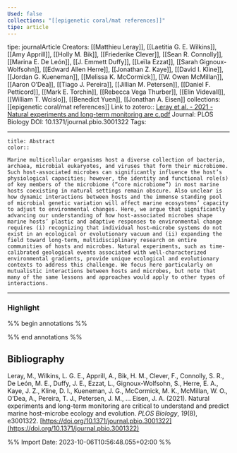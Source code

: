 ```yaml
---
Used: false
collections: "[[epigenetic coral/mat references]]"
tipe: article
---
```

tipe: journalArticle
Creators: [[Matthieu Leray]], [[Laetitia G. E. Wilkins]], [[Amy Apprill]], [[Holly M. Bik]], [[Friederike Clever]], [[Sean R. Connolly]], [[Marina E. De León]], [[J. Emmett Duffy]], [[Leïla Ezzat]], [[Sarah Gignoux-Wolfsohn]], [[Edward Allen Herre]], [[Jonathan Z. Kaye]], [[David I. Kline]], [[Jordan G. Kueneman]], [[Melissa K. McCormick]], [[W. Owen McMillan]], [[Aaron O’Dea]], [[Tiago J. Pereira]], [[Jillian M. Petersen]], [[Daniel F. Petticord]], [[Mark E. Torchin]], [[Rebecca Vega Thurber]], [[Elin Videvall]], [[William T. Wcislo]], [[Benedict Yuen]], [[Jonathan A. Eisen]]
collections: [[epigenetic coral/mat references]]
Link to zotero:: [Leray et al. - 2021 - Natural experiments and long-term monitoring are c.pdf](zotero://select/library/items/BLHYL6ZZ)
Journal: PLOS Biology
DOI: 10.1371/journal.pbio.3001322
Tags: 

---
```ad-note
title: Abstract
color:: 

Marine multicellular organisms host a diverse collection of bacteria, archaea, microbial eukaryotes, and viruses that form their microbiome. Such host-associated microbes can significantly influence the host’s physiological capacities; however, the identity and functional role(s) of key members of the microbiome (“core microbiome”) in most marine hosts coexisting in natural settings remain obscure. Also unclear is how dynamic interactions between hosts and the immense standing pool of microbial genetic variation will affect marine ecosystems’ capacity to adjust to environmental changes. Here, we argue that significantly advancing our understanding of how host-associated microbes shape marine hosts’ plastic and adaptive responses to environmental change requires (i) recognizing that individual host–microbe systems do not exist in an ecological or evolutionary vacuum and (ii) expanding the field toward long-term, multidisciplinary research on entire communities of hosts and microbes. Natural experiments, such as time-calibrated geological events associated with well-characterized environmental gradients, provide unique ecological and evolutionary contexts to address this challenge. We focus here particularly on mutualistic interactions between hosts and microbes, but note that many of the same lessons and approaches would apply to other types of interactions.

```

---
### Highlight

%% begin annotations %%

%% end annotations %%

## Bibliography

Leray, M., Wilkins, L. G. E., Apprill, A., Bik, H. M., Clever, F., Connolly, S. R., De León, M. E., Duffy, J. E., Ezzat, L., Gignoux-Wolfsohn, S., Herre, E. A., Kaye, J. Z., Kline, D. I., Kueneman, J. G., McCormick, M. K., McMillan, W. O., O’Dea, A., Pereira, T. J., Petersen, J. M., … Eisen, J. A. (2021). Natural experiments and long-term monitoring are critical to understand and predict marine host–microbe ecology and evolution. _PLOS Biology_, _19_(8), e3001322. [https://doi.org/10.1371/journal.pbio.3001322](https://doi.org/10.1371/journal.pbio.3001322)

%% Import Date: 2023-10-06T10:56:48.055+02:00 %%

